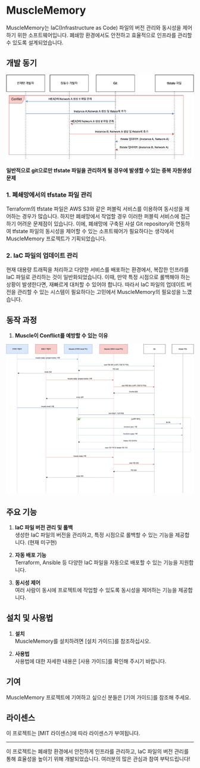 # MuscleMemory

MuscleMemory는 IaC(Infrastructure as Code) 파일의 버전 관리와 동시성을 제어하기 위한 소프트웨어입니다. 폐쇄망 환경에서도 안전하고 효율적으로 인프라를 관리할 수 있도록 설계되었습니다.

## 개발 동기


![실패케이스](https://github.com/KwonSunJae/MuscleMemory/blob/docs/docs/conflict%E1%84%89%E1%85%B5%E1%84%82%E1%85%A1%E1%84%85%E1%85%B5%E1%84%8B%E1%85%A9.drawio.png)

**일반적으로 git으로만 tfstate 파일을 관리하게 될 경우에 발생할 수 있는 중복 자원생성 문제**

### 1. 폐쇄망에서의 tfstate 파일 관리
Terraform의 tfstate 파일은 AWS S3와 같은 퍼블릭 서비스를 이용하여 동시성을 제어하는 경우가 많습니다. 하지만 폐쇄망에서 작업할 경우 이러한 퍼블릭 서비스에 접근하기 어려운 문제점이 있습니다. 이에, 폐쇄망에 구축된 사설 Git repository와 연동하여 tfstate 파일의 동시성을 제어할 수 있는 소프트웨어가 필요하다는 생각에서 MuscleMemory 프로젝트가 기획되었습니다.

### 2. IaC 파일의 업데이트 관리
현재 대용량 트래픽을 처리하고 다양한 서비스를 배포하는 환경에서, 복잡한 인프라를 IaC 파일로 관리하는 것이 일반화되었습니다. 이때, 만약 특정 시점으로 롤백해야 하는 상황이 발생한다면, 재빠르게 대처할 수 있어야 합니다. 따라서 IaC 파일의 업데이트 버전을 관리할 수 있는 시스템이 필요하다는 고민에서 MuscleMemory의 필요성을 느꼈습니다.

## 동작 과정

1. **Muscle이 Conflict를 예방할 수 있는 이유**


![성공시나리오](https://github.com/KwonSunJae/MuscleMemory/blob/docs/docs/%E1%84%89%E1%85%A5%E1%86%BC%E1%84%80%E1%85%A9%E1%86%BC%E1%84%89%E1%85%B5%E1%84%82%E1%85%A1%E1%84%85%E1%85%B5%E1%84%8B%E1%85%A9.png)



## 주요 기능

1. **IaC 파일 버전 관리 및 롤백**  
   생성한 IaC 파일의 버전을 관리하고, 특정 시점으로 롤백할 수 있는 기능을 제공합니다. (현재 미구현)

2. **자동 배포 기능**  
   Terraform, Ansible 등 다양한 IaC 파일을 자동으로 배포할 수 있는 기능을 지원합니다.

3. **동시성 제어**  
   여러 사람이 동시에 프로젝트에 작업할 수 있도록 동시성을 제어하는 기능을 제공합니다.

## 설치 및 사용법

1. **설치**  
   MuscleMemory를 설치하려면 [설치 가이드]를 참조하십시오.

2. **사용법**  
   사용법에 대한 자세한 내용은 [사용 가이드]를 확인해 주시기 바랍니다.

## 기여

MuscleMemory 프로젝트에 기여하고 싶으신 분들은 [기여 가이드]를 참조해 주세요.

## 라이센스

이 프로젝트는 [MIT 라이센스]에 따라 라이센스가 부여됩니다.

---

이 프로젝트는 폐쇄망 환경에서 안전하게 인프라를 관리하고, IaC 파일의 버전 관리를 통해 효율성을 높이기 위해 개발되었습니다. 여러분의 많은 관심과 참여 부탁드립니다! 
